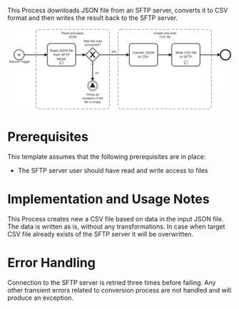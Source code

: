 This Process downloads JSON file from an SFTP server, converts it to CSV format and then writes the result back to the SFTP server.

![Template](assets/JSON_to_CSV.svg)

# Prerequisites

This template assumes that the following prerequisites are in place:

- The SFTP server user should have read and write access to files

# Implementation and Usage Notes

This Process creates new a CSV file based on data in the input JSON file. The data is written as is, without any transformations. In case when target CSV file already exists of the SFTP server it will be overwritten.

# Error Handling

Connection to the SFTP server is retried three times before failing. Any other transient errors related to conversion process are not handled and will produce an exception.